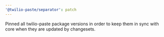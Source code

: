 ```yaml
---
'@twilio-paste/separator': patch
---
```


Pinned all twilio-paste package versions in order to keep them in sync with core when they are updated by changesets.
